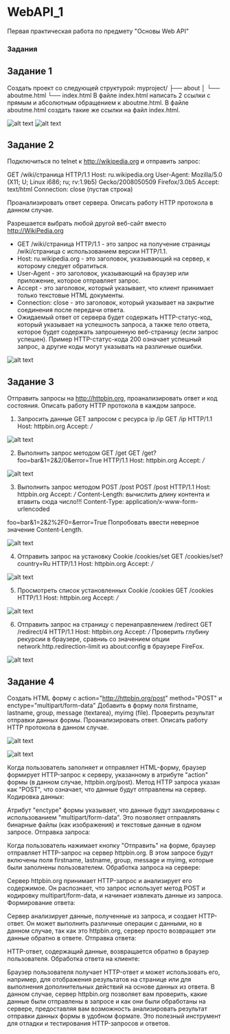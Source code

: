 # WebAPI_1
Первая практическая работа по предмету "Основы Web API"

### Задания

## Задание 1


Создать проект со следующей структурой:
myproject/
├── about
│   └── aboutme.html
└── index.html
В файле index.html написать 2 ссылки с прямым и абсолютным обращением к aboutme.html. В файле aboutme.html создать такие же ссылки на файл index.html.

![alt text](https://raw.githubusercontent.com/Karmatsky/WebAPI_1/main/screenshots/1.1.png?token=GHSAT0AAAAAAB7TQR75ZT7TFATEUABATQB2ZJEAXIQ)
![alt text](https://raw.githubusercontent.com/Karmatsky/WebAPI_1/main/screenshots/1.2.png?token=GHSAT0AAAAAAB7TQR74O3ZTJ4M5IAGJF3YCZJEAVAA)


## Задание 2

Подключиться по telnet к http://wikipedia.org и отправить запрос:

GET /wiki/страница HTTP/1.1
Host: ru.wikipedia.org
User-Agent: Mozilla/5.0 (X11; U; Linux i686; ru; rv:1.9b5) Gecko/2008050509 Firefox/3.0b5
Accept: text/html
Connection: close
(пустая строка)

Проанализировать ответ сервера. Описать работу HTTP протокола в данном случае.

Разрешается выбрать любой другой веб-сайт вместо http://WikiPedia.org

* GET /wiki/страница HTTP/1.1 - это запрос на получение страницы /wiki/страница с использованием версии HTTP/1.1.
* Host: ru.wikipedia.org - это заголовок, указывающий на сервер, к которому следует обратиться.
* User-Agent - это заголовок, указывающий на браузер или приложение, которое отправляет запрос.
* Accept - это заголовок, который указывает, что клиент принимает только текстовые HTML документы.
* Connection: close - это заголовок, который указывает на закрытие соединения после передачи ответа.
* Ожидаемый ответ от сервера будет содержать HTTP-статус-код, который указывает на успешность запроса, а также тело ответа, которое будет содержать запрошенную веб-страницу (если запрос успешен). Пример HTTP-статус-кода 200 означает успешный запрос, а другие коды могут указывать на различные ошибки.

![alt text](https://raw.githubusercontent.com/Karmatsky/WebAPI_1/main/screenshots/2.png?token=GHSAT0AAAAAAB7TQR75JKDDYLIUL4JTDDSUZJEAX3A)
## Задание 3
Отправить запросы на http://httpbin.org, проанализировать ответ и код состояния. Описать работу HTTP протокола в каждом запросе.

1. Запросить данные GET запросом с ресурса ip
/ip
GET /ip HTTP/1.1
Host: httpbin.org
Accept: */*

![alt text](https://raw.githubusercontent.com/Karmatsky/WebAPI_1/main/screenshots/3.1.png?token=GHSAT0AAAAAAB7TQR75LO7EGXCLZGTXO4WIZJEAYEA)

2. Выполнить запрос методом GET
/get
GET /get?foo=bar&1=2&2/0&error=True HTTP/1.1
Host: httpbin.org
Accept: */*

![alt text](https://raw.githubusercontent.com/Karmatsky/WebAPI_1/main/screenshots/3.2.png?token=GHSAT0AAAAAAB7TQR75YOZVHILYMUXIYPOWZJEAYLQ)

3. Выполнить запрос методом POST
/post
POST /post HTTP/1.1
Host: httpbin.org
Accept: */*
Content-Length: вычислить длину контента и втавить сюда число!!!
Content-Type: application/x-www-form-urlencoded

foo=bar&1=2&2%2F0=&error=True
Попробовать ввести неверное значение Content-Length.

![alt text](https://raw.githubusercontent.com/Karmatsky/WebAPI_1/main/screenshots/3.3.png?token=GHSAT0AAAAAAB7TQR74JQGDBTURPOWT4CPMZJEAYSQ)

4. Отправить запрос на установку Cookie
/cookies/set
GET /cookies/set?country=Ru HTTP/1.1
Host: httpbin.org
Accept: */*

![alt text](https://raw.githubusercontent.com/Karmatsky/WebAPI_1/main/screenshots/3.4.png?token=GHSAT0AAAAAAB7TQR74CN2MA7RDKBIGD5ZSZJEAYYA)

5. Просмотреть список установленных Cookie
/cookies
GET /cookies HTTP/1.1
Host: httpbin.org
Accept: */*

![alt text](https://raw.githubusercontent.com/Karmatsky/WebAPI_1/main/screenshots/3.5.png?token=GHSAT0AAAAAAB7TQR74JKSP7N7XOLQPE2OWZJEAY6A)

6. Отправить запрос на страницу с перенаправлением
/redirect
GET /redirect/4 HTTP/1.1
Host: httpbin.org
Accept: */*
Проверить глубину рекурсии в браузере, сравниь со значением опции network.http.redirection-limit из about:config в браузере FireFox.

![alt text](https://raw.githubusercontent.com/Karmatsky/WebAPI_1/main/screenshots/3.6.png?token=GHSAT0AAAAAAB7TQR74IHPTRQQB5XRPCWEEZJEAZCQ)

## Задание 4

Создать HTML форму c action="http://httpbin.org/post" method="POST" и enctype="multipart/form-data"
Добавить в форму поля firstname, lastname, group, message (textarea), myimg (file).
Проверить результат отправки данных формы.
Проанализировать ответ. Описать работу HTTP протокола в данном случае.

![alt text](https://raw.githubusercontent.com/Karmatsky/WebAPI_1/main/screenshots/4.1.png?token=GHSAT0AAAAAAB7TQR746U6UULONGLAMGDVOZJEAZIQ)

![alt text](https://raw.githubusercontent.com/Karmatsky/WebAPI_1/main/screenshots/4.2.png?token=GHSAT0AAAAAAB7TQR743FLBOOBWYRJH3GFMZJEAZNQ)

Когда пользователь заполняет и отправляет HTML-форму, браузер формирует HTTP-запрос к серверу, указанному в атрибуте "action" формы (в данном случае, httpbin.org/post).
Метод HTTP запроса указан как "POST", что означает, что данные будут отправлены на сервер.
Кодировка данных:

Атрибут "enctype" формы указывает, что данные будут закодированы с использованием "multipart/form-data". Это позволяет отправлять бинарные файлы (как изображения) и текстовые данные в одном запросе.
Отправка запроса:

Когда пользователь нажимает кнопку "Отправить" на форме, браузер отправляет HTTP-запрос на сервер httpbin.org.
В этом запросе будут включены поля firstname, lastname, group, message и myimg, которые были заполнены пользователем.
Обработка запроса на сервере:

Сервер httpbin.org принимает HTTP-запрос и анализирует его содержимое.
Он распознает, что запрос использует метод POST и кодировку multipart/form-data, и начинает извлекать данные из запроса.
Формирование ответа:

Сервер анализирует данные, полученные из запроса, и создает HTTP-ответ.
Он может выполнить различные операции с данными, но в данном случае, так как это httpbin.org, сервер просто возвращает эти данные обратно в ответе.
Отправка ответа:

HTTP-ответ, содержащий данные, возвращается обратно в браузер пользователя.
Обработка ответа на клиенте:

Браузер пользователя получает HTTP-ответ и может использовать его, например, для отображения результатов на странице или для выполнения дополнительных действий на основе данных из ответа.
В данном случае, сервер httpbin.org позволяет вам проверить, какие данные были отправлены в запросе и как они были обработаны на сервере, предоставляя вам возможность анализировать результат отправки данных формы в удобном формате. Это полезный инструмент для отладки и тестирования HTTP-запросов и ответов.
